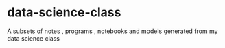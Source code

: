 # data-science-class
A subsets of notes , programs , notebooks and models generated from my data science class
